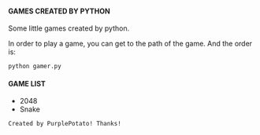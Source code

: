 #### GAMES CREATED BY PYTHON

Some little games created by python. 

In order to play a game, you can get to the path of the game. And the order is:
```
python gamer.py
```

#### GAME LIST

* 2048
* Snake

`Created by PurplePotato! Thanks!`
